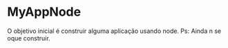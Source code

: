 # MyAppNode
O objetivo inicial é construir alguma aplicação usando node. Ps: Ainda n se oque construir.
